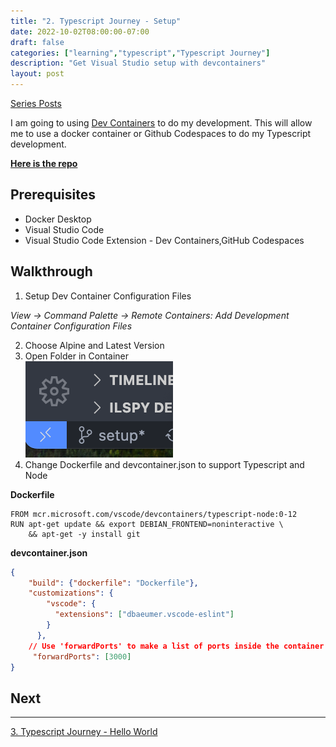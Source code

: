 ```yaml
---
title: "2. Typescript Journey - Setup"
date: 2022-10-02T08:00:00-07:00
draft: false
categories: ["learning","typescript","Typescript Journey"]
description: "Get Visual Studio setup with devcontainers"
layout: post
---
```

[Series Posts](https://brianpsheridan.com/categories.html#typescript-journey)

I am going to using [Dev Containers](https://code.visualstudio.com/docs/remote/containers) to do my development.  This will allow me to use a docker container or Github Codespaces to do my Typescript development.

[**Here is the repo**](https://github.com/two4suited/TypescriptJourney/tree/setup)

## Prerequisites
- Docker Desktop
- Visual Studio Code
- Visual Studio Code Extension -  Dev Containers,GitHub Codespaces

## Walkthrough 

1. Setup Dev Container Configuration Files

_View -> Command Palette -> Remote Containers: Add Development Container Configuration Files_

2. Choose Alpine and Latest Version
3. Open Folder in Container
<br>![](/static/images/posts/devcontainervscode.png)</br>
4. Change Dockerfile and devcontainer.json to support Typescript and Node

**Dockerfile**

```
FROM mcr.microsoft.com/vscode/devcontainers/typescript-node:0-12
RUN apt-get update && export DEBIAN_FRONTEND=noninteractive \
    && apt-get -y install git
```
**devcontainer.json**
```json
{
	"build": {"dockerfile": "Dockerfile"},
	"customizations": {
		"vscode": {
		  "extensions": ["dbaeumer.vscode-eslint"]
		}
	  },	
	// Use 'forwardPorts' to make a list of ports inside the container available locally.
	 "forwardPorts": [3000]	
}

```
## Next
---

[3. Typescript Journey - Hello World](https://brianpsheridan.com/learning/typescript/typescript%20journey/2022/10/03/tsjourney_helloworld.html)

